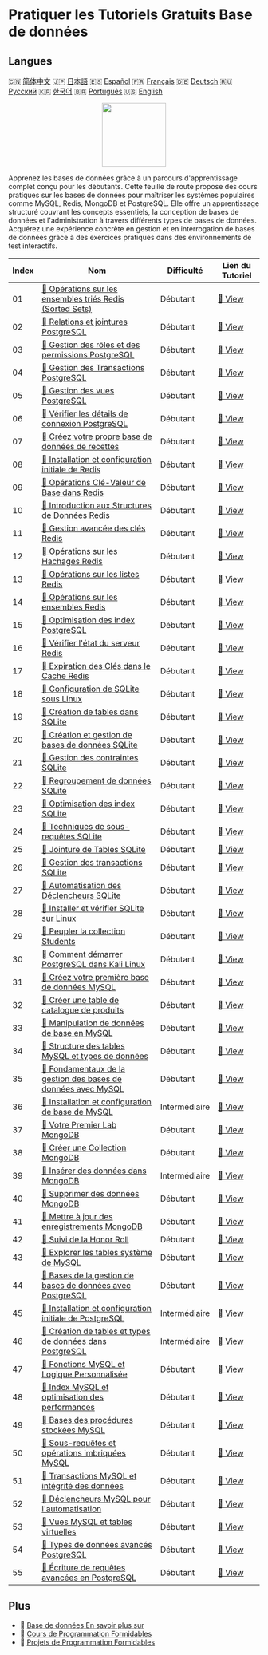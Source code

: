 # Pratiquer les Tutoriels Gratuits Base de données

## Langues

🇨🇳 [简体中文](README_zh.md) 🇯🇵 [日本語](README_ja.md) 🇪🇸 [Español](README_es.md) 🇫🇷 [Français](README_fr.md) 🇩🇪 [Deutsch](README_de.md) 🇷🇺 [Русский](README_ru.md) 🇰🇷 [한국어](README_ko.md) 🇧🇷 [Português](README_pt.md) 🇺🇸 [English](README.md) 

<div align="center">
<img width="128px" src="https://file.labex.io/path/S2s0kYPxCISr.png">
</div>

Apprenez les bases de données grâce à un parcours d'apprentissage complet conçu pour les débutants. Cette feuille de route propose des cours pratiques sur les bases de données pour maîtriser les systèmes populaires comme MySQL, Redis, MongoDB et PostgreSQL. Elle offre un apprentissage structuré couvrant les concepts essentiels, la conception de bases de données et l'administration à travers différents types de bases de données. Acquérez une expérience concrète en gestion et en interrogation de bases de données grâce à des exercices pratiques dans des environnements de test interactifs.

|   Index | Nom                                                                                                                                                      | Difficulté    | Lien du Tutoriel                                                                                        |
|---------|----------------------------------------------------------------------------------------------------------------------------------------------------------|---------------|---------------------------------------------------------------------------------------------------------|
|      01 | [📖 Opérations sur les ensembles triés Redis (Sorted Sets)](https://labex.io/fr/tutorials/redis-redis-sorted-set-operations-552105)                      | Débutant      | [🔗 View](https://labex.io/fr/tutorials/redis-redis-sorted-set-operations-552105)                       |
|      02 | [📖 Relations et jointures PostgreSQL](https://labex.io/fr/tutorials/postgresql-postgresql-relationships-and-joins-550959)                               | Débutant      | [🔗 View](https://labex.io/fr/tutorials/postgresql-postgresql-relationships-and-joins-550959)           |
|      03 | [📖 Gestion des rôles et des permissions PostgreSQL](https://labex.io/fr/tutorials/postgresql-postgresql-role-and-permission-management-550960)          | Débutant      | [🔗 View](https://labex.io/fr/tutorials/postgresql-postgresql-role-and-permission-management-550960)    |
|      04 | [📖 Gestion des Transactions PostgreSQL](https://labex.io/fr/tutorials/postgresql-postgresql-transaction-management-550964)                              | Débutant      | [🔗 View](https://labex.io/fr/tutorials/postgresql-postgresql-transaction-management-550964)            |
|      05 | [📖 Gestion des vues PostgreSQL](https://labex.io/fr/tutorials/postgresql-postgresql-views-management-550966)                                            | Débutant      | [🔗 View](https://labex.io/fr/tutorials/postgresql-postgresql-views-management-550966)                  |
|      06 | [📖 Vérifier les détails de connexion PostgreSQL](https://labex.io/fr/tutorials/postgresql-verify-postgresql-connection-details-551083)                  | Débutant      | [🔗 View](https://labex.io/fr/tutorials/postgresql-verify-postgresql-connection-details-551083)         |
|      07 | [📖 Créez votre propre base de données de recettes](https://labex.io/fr/tutorials/postgresql-create-your-own-recipe-database-551100)                     | Débutant      | [🔗 View](https://labex.io/fr/tutorials/postgresql-create-your-own-recipe-database-551100)              |
|      08 | [📖 Installation et configuration initiale de Redis](https://labex.io/fr/tutorials/redis-installation-and-initial-setup-of-redis-552075)                 | Débutant      | [🔗 View](https://labex.io/fr/tutorials/redis-installation-and-initial-setup-of-redis-552075)           |
|      09 | [📖 Opérations Clé-Valeur de Base dans Redis](https://labex.io/fr/tutorials/redis-basic-key-value-operations-in-redis-552077)                            | Débutant      | [🔗 View](https://labex.io/fr/tutorials/redis-basic-key-value-operations-in-redis-552077)               |
|      10 | [📖 Introduction aux Structures de Données Redis](https://labex.io/fr/tutorials/redis-introduction-to-redis-data-structures-552078)                      | Débutant      | [🔗 View](https://labex.io/fr/tutorials/redis-introduction-to-redis-data-structures-552078)             |
|      11 | [📖 Gestion avancée des clés Redis](https://labex.io/fr/tutorials/redis-redis-advanced-key-management-552094)                                            | Débutant      | [🔗 View](https://labex.io/fr/tutorials/redis-redis-advanced-key-management-552094)                     |
|      12 | [📖 Opérations sur les Hachages Redis](https://labex.io/fr/tutorials/redis-redis-hash-operations-552096)                                                 | Débutant      | [🔗 View](https://labex.io/fr/tutorials/redis-redis-hash-operations-552096)                             |
|      13 | [📖 Opérations sur les listes Redis](https://labex.io/fr/tutorials/redis-redis-list-operations-552098)                                                   | Débutant      | [🔗 View](https://labex.io/fr/tutorials/redis-redis-list-operations-552098)                             |
|      14 | [📖 Opérations sur les ensembles Redis](https://labex.io/fr/tutorials/redis-redis-set-operations-552104)                                                 | Débutant      | [🔗 View](https://labex.io/fr/tutorials/redis-redis-set-operations-552104)                              |
|      15 | [📖 Optimisation des index PostgreSQL](https://labex.io/fr/tutorials/postgresql-postgresql-index-optimization-550955)                                    | Débutant      | [🔗 View](https://labex.io/fr/tutorials/postgresql-postgresql-index-optimization-550955)                |
|      16 | [📖 Vérifier l'état du serveur Redis](https://labex.io/fr/tutorials/redis-verify-redis-server-status-552152)                                             | Débutant      | [🔗 View](https://labex.io/fr/tutorials/redis-verify-redis-server-status-552152)                        |
|      17 | [📖 Expiration des Clés dans le Cache Redis](https://labex.io/fr/tutorials/redis-expire-keys-in-redis-cache-552156)                                      | Débutant      | [🔗 View](https://labex.io/fr/tutorials/redis-expire-keys-in-redis-cache-552156)                        |
|      18 | [📖 Configuration de SQLite sous Linux](https://labex.io/fr/tutorials/sqlite-setting-up-sqlite-in-linux-552335)                                          | Débutant      | [🔗 View](https://labex.io/fr/tutorials/sqlite-setting-up-sqlite-in-linux-552335)                       |
|      19 | [📖 Création de tables dans SQLite](https://labex.io/fr/tutorials/sqlite-building-tables-in-sqlite-552336)                                               | Débutant      | [🔗 View](https://labex.io/fr/tutorials/sqlite-building-tables-in-sqlite-552336)                        |
|      20 | [📖 Création et gestion de bases de données SQLite](https://labex.io/fr/tutorials/sqlite-creating-and-managing-sqlite-databases-552337)                  | Débutant      | [🔗 View](https://labex.io/fr/tutorials/sqlite-creating-and-managing-sqlite-databases-552337)           |
|      21 | [📖 Gestion des contraintes SQLite](https://labex.io/fr/tutorials/sqlite-sqlite-constraint-management-552545)                                            | Débutant      | [🔗 View](https://labex.io/fr/tutorials/sqlite-sqlite-constraint-management-552545)                     |
|      22 | [📖 Regroupement de données SQLite](https://labex.io/fr/tutorials/sqlite-sqlite-data-grouping-552547)                                                    | Débutant      | [🔗 View](https://labex.io/fr/tutorials/sqlite-sqlite-data-grouping-552547)                             |
|      23 | [📖 Optimisation des index SQLite](https://labex.io/fr/tutorials/sqlite-sqlite-index-optimization-552552)                                                | Débutant      | [🔗 View](https://labex.io/fr/tutorials/sqlite-sqlite-index-optimization-552552)                        |
|      24 | [📖 Techniques de sous-requêtes SQLite](https://labex.io/fr/tutorials/sqlite-sqlite-subquery-techniques-552555)                                          | Débutant      | [🔗 View](https://labex.io/fr/tutorials/sqlite-sqlite-subquery-techniques-552555)                       |
|      25 | [📖 Jointure de Tables SQLite](https://labex.io/fr/tutorials/sqlite-sqlite-table-joining-552556)                                                         | Débutant      | [🔗 View](https://labex.io/fr/tutorials/sqlite-sqlite-table-joining-552556)                             |
|      26 | [📖 Gestion des transactions SQLite](https://labex.io/fr/tutorials/sqlite-sqlite-transaction-handling-552558)                                            | Débutant      | [🔗 View](https://labex.io/fr/tutorials/sqlite-sqlite-transaction-handling-552558)                      |
|      27 | [📖 Automatisation des Déclencheurs SQLite](https://labex.io/fr/tutorials/sqlite-sqlite-trigger-automation-552559)                                       | Débutant      | [🔗 View](https://labex.io/fr/tutorials/sqlite-sqlite-trigger-automation-552559)                        |
|      28 | [📖 Installer et vérifier SQLite sur Linux](https://labex.io/fr/tutorials/sqlite-install-and-verify-sqlite-on-linux-552579)                              | Débutant      | [🔗 View](https://labex.io/fr/tutorials/sqlite-install-and-verify-sqlite-on-linux-552579)               |
|      29 | [📖 Peupler la collection Students](https://labex.io/fr/tutorials/mongodb-populate-the-students-collection-425481)                                       | Débutant      | [🔗 View](https://labex.io/fr/tutorials/mongodb-populate-the-students-collection-425481)                |
|      30 | [📖 Comment démarrer PostgreSQL dans Kali Linux](https://labex.io/fr/tutorials/kali-how-to-start-postgresql-in-kali-linux-417476)                        | Débutant      | [🔗 View](https://labex.io/fr/tutorials/kali-how-to-start-postgresql-in-kali-linux-417476)              |
|      31 | [📖 Créez votre première base de données MySQL](https://labex.io/fr/tutorials/mysql-create-your-first-mysql-database-418265)                             | Débutant      | [🔗 View](https://labex.io/fr/tutorials/mysql-create-your-first-mysql-database-418265)                  |
|      32 | [📖 Créer une table de catalogue de produits](https://labex.io/fr/tutorials/mysql-create-a-product-catalog-table-418298)                                 | Débutant      | [🔗 View](https://labex.io/fr/tutorials/mysql-create-a-product-catalog-table-418298)                    |
|      33 | [📖 Manipulation de données de base en MySQL](https://labex.io/fr/tutorials/sql-mysql-basic-data-manipulation-418303)                                    | Débutant      | [🔗 View](https://labex.io/fr/tutorials/sql-mysql-basic-data-manipulation-418303)                       |
|      34 | [📖 Structure des tables MySQL et types de données](https://labex.io/fr/tutorials/mysql-mysql-table-structure-and-data-types-418307)                     | Débutant      | [🔗 View](https://labex.io/fr/tutorials/mysql-mysql-table-structure-and-data-types-418307)              |
|      35 | [📖 Fondamentaux de la gestion des bases de données avec MySQL](https://labex.io/fr/tutorials/mysql-database-management-fundamentals-with-mysql-418414)  | Débutant      | [🔗 View](https://labex.io/fr/tutorials/mysql-database-management-fundamentals-with-mysql-418414)       |
|      36 | [📖 Installation et configuration de base de MySQL](https://labex.io/fr/tutorials/mysql-installation-and-basic-configuration-of-mysql-418415)            | Intermédiaire | [🔗 View](https://labex.io/fr/tutorials/mysql-installation-and-basic-configuration-of-mysql-418415)     |
|      37 | [📖 Votre Premier Lab MongoDB](https://labex.io/fr/tutorials/mongodb-your-first-mongodb-lab-420660)                                                      | Débutant      | [🔗 View](https://labex.io/fr/tutorials/mongodb-your-first-mongodb-lab-420660)                          |
|      38 | [📖 Créer une Collection MongoDB](https://labex.io/fr/tutorials/mongodb-create-mongodb-collection-420695)                                                | Débutant      | [🔗 View](https://labex.io/fr/tutorials/mongodb-create-mongodb-collection-420695)                       |
|      39 | [📖 Insérer des données dans MongoDB](https://labex.io/fr/tutorials/mongodb-insert-data-in-mongodb-420696)                                               | Intermédiaire | [🔗 View](https://labex.io/fr/tutorials/mongodb-insert-data-in-mongodb-420696)                          |
|      40 | [📖 Supprimer des données MongoDB](https://labex.io/fr/tutorials/mongodb-delete-mongodb-data-420822)                                                     | Débutant      | [🔗 View](https://labex.io/fr/tutorials/mongodb-delete-mongodb-data-420822)                             |
|      41 | [📖 Mettre à jour des enregistrements MongoDB](https://labex.io/fr/tutorials/mongodb-update-mongodb-records-420823)                                      | Débutant      | [🔗 View](https://labex.io/fr/tutorials/mongodb-update-mongodb-records-420823)                          |
|      42 | [📖 Suivi de la Honor Roll](https://labex.io/fr/tutorials/mongodb-honor-roll-tracker-425476)                                                             | Débutant      | [🔗 View](https://labex.io/fr/tutorials/mongodb-honor-roll-tracker-425476)                              |
|      43 | [📖 Explorer les tables système de MySQL](https://labex.io/fr/tutorials/mysql-explore-mysql-system-tables-391702)                                        | Débutant      | [🔗 View](https://labex.io/fr/tutorials/mysql-explore-mysql-system-tables-391702)                       |
|      44 | [📖 Bases de la gestion de bases de données avec PostgreSQL](https://labex.io/fr/tutorials/postgresql-database-management-basics-with-postgresql-550899) | Débutant      | [🔗 View](https://labex.io/fr/tutorials/postgresql-database-management-basics-with-postgresql-550899)   |
|      45 | [📖 Installation et configuration initiale de PostgreSQL](https://labex.io/fr/tutorials/postgresql-installation-and-initial-setup-of-postgresql-550900)  | Intermédiaire | [🔗 View](https://labex.io/fr/tutorials/postgresql-installation-and-initial-setup-of-postgresql-550900) |
|      46 | [📖 Création de tables et types de données dans PostgreSQL](https://labex.io/fr/tutorials/postgresql-postgresql-table-creation-and-data-types-550901)    | Intermédiaire | [🔗 View](https://labex.io/fr/tutorials/postgresql-postgresql-table-creation-and-data-types-550901)     |
|      47 | [📖 Fonctions MySQL et Logique Personnalisée](https://labex.io/fr/tutorials/mysql-mysql-functions-and-custom-logic-550908)                               | Débutant      | [🔗 View](https://labex.io/fr/tutorials/mysql-mysql-functions-and-custom-logic-550908)                  |
|      48 | [📖 Index MySQL et optimisation des performances](https://labex.io/fr/tutorials/mysql-mysql-indexes-and-performance-optimization-550910)                 | Débutant      | [🔗 View](https://labex.io/fr/tutorials/mysql-mysql-indexes-and-performance-optimization-550910)        |
|      49 | [📖 Bases des procédures stockées MySQL](https://labex.io/fr/tutorials/mysql-mysql-stored-procedures-basics-550915)                                      | Débutant      | [🔗 View](https://labex.io/fr/tutorials/mysql-mysql-stored-procedures-basics-550915)                    |
|      50 | [📖 Sous-requêtes et opérations imbriquées MySQL](https://labex.io/fr/tutorials/mysql-mysql-subqueries-and-nested-operations-550916)                     | Débutant      | [🔗 View](https://labex.io/fr/tutorials/mysql-mysql-subqueries-and-nested-operations-550916)            |
|      51 | [📖 Transactions MySQL et intégrité des données](https://labex.io/fr/tutorials/mysql-mysql-transactions-and-data-integrity-550918)                       | Débutant      | [🔗 View](https://labex.io/fr/tutorials/mysql-mysql-transactions-and-data-integrity-550918)             |
|      52 | [📖 Déclencheurs MySQL pour l'automatisation](https://labex.io/fr/tutorials/mysql-mysql-triggers-for-automation-550919)                                  | Débutant      | [🔗 View](https://labex.io/fr/tutorials/mysql-mysql-triggers-for-automation-550919)                     |
|      53 | [📖 Vues MySQL et tables virtuelles](https://labex.io/fr/tutorials/mysql-mysql-views-and-virtual-tables-550920)                                          | Débutant      | [🔗 View](https://labex.io/fr/tutorials/mysql-mysql-views-and-virtual-tables-550920)                    |
|      54 | [📖 Types de données avancés PostgreSQL](https://labex.io/fr/tutorials/postgresql-postgresql-advanced-data-types-550947)                                 | Débutant      | [🔗 View](https://labex.io/fr/tutorials/postgresql-postgresql-advanced-data-types-550947)               |
|      55 | [📖 Écriture de requêtes avancées en PostgreSQL](https://labex.io/fr/tutorials/postgresql-postgresql-advanced-query-writing-550948)                      | Débutant      | [🔗 View](https://labex.io/fr/tutorials/postgresql-postgresql-advanced-query-writing-550948)            |

## Plus

- 🔗 [Base de données En savoir plus sur](https://labex.io/fr/skilltrees/database)
- 🔗 [Cours de Programmation Formidables](https://github.com/labex-labs/awesome-programming-courses)
- 🔗 [Projets de Programmation Formidables](https://github.com/labex-labs/awesome-programming-projects)

